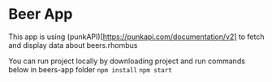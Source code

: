 # Beer App

This app is using (punkAPI)[https://punkapi.com/documentation/v2] to fetch and display data about beers.rhombus

You can run project locally by downloading project and run commands below in beers-app folder
`npm install`
`npm start`
